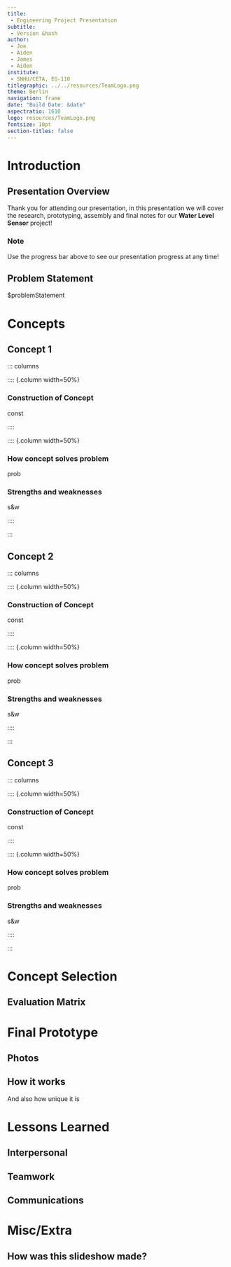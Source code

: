 ```yaml
---
title:
 - Engineering Project Presentation
subtitle:
 - Version &hash
author:
 - Joe
 - Aiden
 - James
 - Aiden
institute:
 - SNHU/CETA, EG-110
titlegraphic: ../../resources/TeamLogo.png
theme: Berlin
navigation: frame
date: "Build Date: &date"
aspectratio: 1610
logo: resources/TeamLogo.png
fontsize: 10pt
section-titles: false
---
```



# Introduction

## Presentation Overview

Thank you for attending our presentation, in this
presentation we will cover the research, prototyping,
assembly and final notes for our **Water Level Sensor** project!

### Note

Use the progress bar above to see our presentation progress at any time!


## Problem Statement

 $problemStatement


# Concepts

## Concept 1

::: columns

:::: {.column width=50%}

### Construction of Concept

const

::::

:::: {.column width=50%}

### How concept solves problem

prob

### Strengths and weaknesses

s&w

::::

:::


## Concept 2

::: columns

:::: {.column width=50%}

### Construction of Concept

const

::::

:::: {.column width=50%}

### How concept solves problem

prob

### Strengths and weaknesses

s&w

::::

:::


## Concept 3

::: columns

:::: {.column width=50%}

### Construction of Concept

const

::::

:::: {.column width=50%}

### How concept solves problem

prob

### Strengths and weaknesses

s&w

::::

:::


# Concept Selection

## Evaluation Matrix

# Final Prototype

## Photos

## How it works

And also how unique it is


# Lessons Learned

## Interpersonal

## Teamwork

## Communications


# Misc/Extra

## How was this slideshow made?
